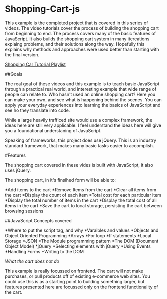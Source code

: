 # Shopping-Cart-js

This example is the completed project that is covered in this series of videos. The video tutorials cover the process of 
building the shopping cart from beginning to end. The process covers many of the basic features of JavaScript. It also 
builds the shopping cart system in many itereations explaing problems, and their solutions along the way. Hopefully this 
explains why methods and approaches were used better than starting with the final version. 

[Shopping Car Tutorial Playlist](https://www.youtube.com/watch?v=1Q74A6ZQxdY&list=PLoN_ejT35AEhzNoPStBzAkpqAu3YQwPj7)

##Goals

The real goal of these videos and this example is to teach basic JavaScript through a practical real world, and interesting 
example that wide range of people can relate to. Who hasn't used an online shopping cart? Here you can make your own, and 
see what is happening behind the scenes. You can apply your everyday experiences into learning the basics of JavaScript and
see ho they translate into code. 

While a large heavily trafficed site would use a complex framework, the ideas here are still very applicable. I feel 
understand the ideas here will give you a foundational understaning of JavaScript. 

Speaking of frameworks, this project does use jQuery. This is an industry standard framework, that makes many basic tasks 
easier to accomplish. 

#Features

The shopping cart covered in these vides is built with JavaScript, it also uses jQuery. 

The shopping cart, in it's finsihed form will be able to: 

*Add items to the cart
*Remove Items from the cart
*Clear all items from the cart
*Display the count of each item
*Total cost for each particular item
*Display the total number of items in the cart
*Display the total cost of all items in the cart
*Save the cart to local storage, persisting the cart between browsing sessions

##JavaScript Concepts covered

*Where to put the script tag, and why
*Varaibles and values
*Objects and Object Oriented Programming
*Arrays
*For loop 
*If statements
*Local Storage
*JSON
*The Module programming pattern
*The DOM (Document Object Model)
*jQuery
  *Selecting elements with jQuery
  *Using Events
  *Handling Forms
  *Writing to the DOM
  

*What the cart does not do*

This example is really focussed on frontend. The cart will not make purchases, or pull products off of existing e-commerce 
web sites. You could use this is as a starting point to building something larger, but features presented here are focussed
only on the frontend functionality of the cart. 
